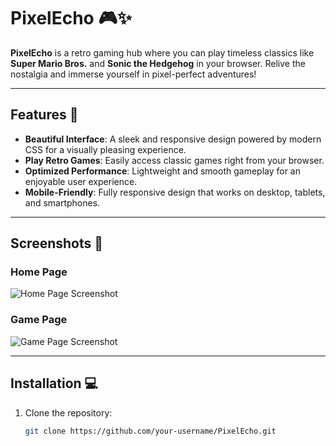 # PixelEcho 🎮✨  
**PixelEcho** is a retro gaming hub where you can play timeless classics like **Super Mario Bros.** and **Sonic the Hedgehog** in your browser. Relive the nostalgia and immerse yourself in pixel-perfect adventures!

---

## Features 🚀  
- **Beautiful Interface**: A sleek and responsive design powered by modern CSS for a visually pleasing experience.  
- **Play Retro Games**: Easily access classic games right from your browser.  
- **Optimized Performance**: Lightweight and smooth gameplay for an enjoyable user experience.  
- **Mobile-Friendly**: Fully responsive design that works on desktop, tablets, and smartphones.  

---

## Screenshots 📸  
### Home Page  
![Home Page Screenshot](https://via.placeholder.com/800x400?text=PixelEcho+Home+Page)

### Game Page  
![Game Page Screenshot](https://via.placeholder.com/800x400?text=Super+Mario+Bros)

---

## Installation 💻  
1. Clone the repository:  
   ```bash
   git clone https://github.com/your-username/PixelEcho.git

